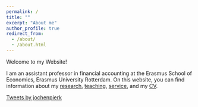```yaml
---
permalink: /
title: ""
excerpt: "About me"
author_profile: true
redirect_from: 
  - /about/
  - /about.html
---
```


Welcome to my Website! 

I am an assistant professor in financial accounting at the Erasmus School of Economics, Erasmus University Rotterdam. On this website, you can find information about my <a href= "https://jochenpierk.github.io/home/research/">research</a>, <a href= "https://jochenpierk.github.io/home/teaching/">teaching</a>, <a href= "https://jochenpierk.github.io/home/service/">service</a>, and my <a href="https://jochenpierk.github.io/home/cv/">CV</a>.  

<a class="twitter-timeline" href="https://twitter.com/jochenpierk?ref_src=twsrc%5Etfw">Tweets by jochenpierk</a> <script async src="https://platform.twitter.com/widgets.js" charset="utf-8"></script> 





  


